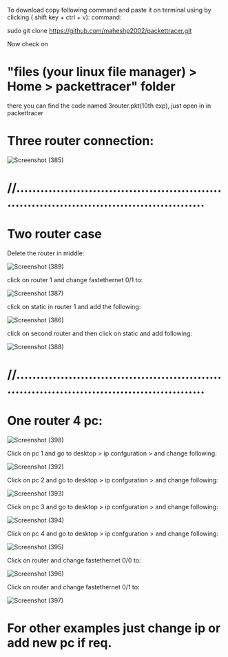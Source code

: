 To download copy following command and paste it on terminal using by clicking ( shift key + ctrl + v):
command:

  sudo git clone https://github.com/maheshp2002/packettracer.git

Now check on 
#   "files (your linux file manager) > Home > packettracer" folder 
there you can find the code named 3router.pkt(10th exp), just open in in packettracer

# Three router connection:

![Screenshot (385)](https://user-images.githubusercontent.com/95010740/170197175-ed006aa6-a578-4e38-9547-1efdb2426316.png)

# //....................................................................................................

# Two router case

Delete the router in middle:

![Screenshot (389)](https://user-images.githubusercontent.com/95010740/170198722-aa58ee03-6c68-4636-bcb3-cfa6536a661d.png)

click on router 1 and change fastethernet 0/1 to:

![Screenshot (387)](https://user-images.githubusercontent.com/95010740/170199020-b982fb47-a246-4965-82d6-3e4af17bdbe6.png)

click on static in router 1 and add the following:

![Screenshot (386)](https://user-images.githubusercontent.com/95010740/170199138-525fa507-bbb7-45a5-a45b-f2e3992fc71e.png)

click on second router and then click on static and add following:

![Screenshot (388)](https://user-images.githubusercontent.com/95010740/170199364-e12b84a2-823a-443b-8246-6427710b2368.png)

# //....................................................................................................


# One router 4 pc:

![Screenshot (398)](https://user-images.githubusercontent.com/95010740/170201013-8ed6a76a-cbb9-4daa-b2c4-a8b9c2bbdaef.png)

Click on pc 1 and go to desktop > ip confguration > and change following:

![Screenshot (392)](https://user-images.githubusercontent.com/95010740/170201206-8eac9b0c-0b5c-44c0-b895-fe9dfb11e34f.png)

Click on pc 2 and go to desktop > ip confguration > and change following:

![Screenshot (393)](https://user-images.githubusercontent.com/95010740/170201318-dbf14a86-cf83-4b87-a879-fba79567b00f.png)

Click on pc 3 and go to desktop > ip confguration > and change following:

![Screenshot (394)](https://user-images.githubusercontent.com/95010740/170201449-c480796e-5cb4-45eb-83d8-0133bd8d91e7.png)

Click on pc 4 and go to desktop > ip confguration > and change following:

![Screenshot (395)](https://user-images.githubusercontent.com/95010740/170201544-0c9f2acf-2eea-47cd-8804-e25418ffcd55.png)

Click on router and change fastethernet 0/0 to:

![Screenshot (396)](https://user-images.githubusercontent.com/95010740/170201715-ec8d4a18-7e55-47e0-9897-0d85539113fe.png)

Click on router and change fastethernet 0/1 to:

![Screenshot (397)](https://user-images.githubusercontent.com/95010740/170201816-831e06d2-cbc5-48c3-ab45-2a041e3821c5.png)


# For other examples just change ip or add new pc if req.

